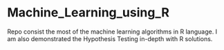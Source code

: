 # Machine_Learning_using_R
Repo consist the most of the machine learning algorithms in R language. I am also demonstrated the Hypothesis Testing in-depth with R solutions. 
